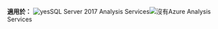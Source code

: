 **適用於：** ![yes](media/yes.png)SQL Server 2017 Analysis Services![沒有](media/no.png)Azure Analysis Services